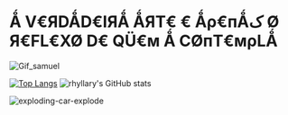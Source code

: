 # Ǻ V€ЯDǺD€IЯǺ ǺЯT€ € Ǻρ€пǺک Ø Я€FL€XØ D€ QÜ€м Ǻ CØпT€мρLǺ 


![Gif_samuel](https://github.com/user-attachments/assets/928550ac-82cb-43b6-8293-8955311c2cc4)


[![Top Langs](https://github-readme-stats.vercel.app/api/top-langs/?username=rhyllary&layout=donut&theme=highcontrast)](https://github.com/rhyllary/github-readme-stats) ![rhyllary's GitHub stats](https://github-readme-stats.vercel.app/api?username=rhyllary\&show_icons=true\&theme=highcontrast)

![exploding-car-explode](https://github.com/user-attachments/assets/04a76499-bf41-4c72-8f84-3d30dcc2c1e5)

